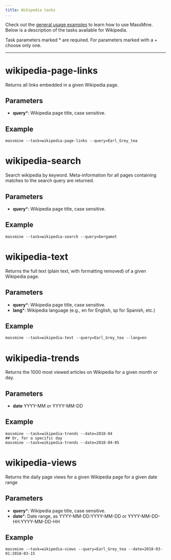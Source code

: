 ```yaml
---
title: Wikipedia tasks
...
```

Check out the [general usage examples](/docs/config.html) to learn how to use MassMine. Below is a description of the tasks available for Wikipedia.

Task parameters marked * are required. For parameters marked with a + choose only one.

<hr/>

# wikipedia-page-links

Returns all links embedded in a given Wikipedia page.

## Parameters

- **query***: Wikipedia page title, case sensitive.

## Example

    massmine --task=wikipedia-page-links --query=Earl_Grey_tea

# wikipedia-search

Search wikipedia by keyword. Meta-information for all pages containing matches to the search query are returned.

## Parameters

- **query***: Wikipedia page title, case sensitive.

## Example

    massmine --task=wikipedia-search --query=bergamot

# wikipedia-text

Returns the full text (plain text, with formatting removed) of a given Wikipedia page.

## Parameters

- **query***: Wikipedia page title, case sensitive.
- **lang***: Wikipedia language (e.g., en for English, sp for Spanish, etc.)

## Example

    massmine --task=wikipedia-text --query=Earl_Grey_tea --lang=en

# wikipedia-trends

Returns the 1000 most viewed articles on Wikipedia for a given month or day.

## Parameters

- **date** YYYY-MM or YYYY-MM-DD

## Example

    massmine --task=wikipedia-trends --date=2018-04
    ## Or, for a specific day
	massmine --task=wikipedia-trends --date=2018-04-05

# wikipedia-views

Returns the daily page views for a given Wikipedia page for a given date range

## Parameters

- **query***: Wikipedia page title, case sensitive.
- **date***: Date range, as YYYY-MM-DD:YYYY-MM-DD or YYYY-MM-DD-HH:YYYY-MM-DD-HH

## Example

    massmine --task=wikipedia-views --query=Earl_Grey_tea --date=2018-03-01:2018-03-15

